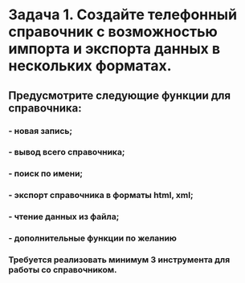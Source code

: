 # Задача 1. Создайте телефонный справочник с возможностью импорта и экспорта данных в нескольких форматах.
## Предусмотрите следующие функции для справочника:
### - новая запись;
### - вывод всего справочника;
### - поиск по имени;
### - экспорт справочника в форматы html, xml;
### - чтение данных из файла;
### - дополнительные функции по желанию
### Требуется реализовать минимум 3 инструмента для работы со справочником.